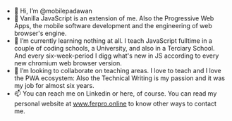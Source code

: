 - 👋 Hi, I’m @mobilepadawan
- 👀 Vanilla JavaScript is an extension of me. Also the Progressive Web Apps, the mobile software development and the engineering of web browser's engine.
- 🌱 I’m currently learning nothing at all. I teach JavaScript fulltime in a couple of coding schools, a University, and also in a Terciary School. And every six-week-period I digg what's new in JS according to every new chromium web browser version.
- 💞️ I’m looking to collaborate on teaching areas. I love to teach and I love the PWA ecosystem: Also the Technical Writing is my passion and it was my job for almost six years.
- 📫 You can reach me on Linkedin or here, of course. You can read my personal website at www.ferpro.online to know other ways to contact me.

<!---
mobilepadawan/mobilepadawan is a ✨ special ✨ repository because its `README.md` (this file) appears on your GitHub profile.
You can click the Preview link to take a look at your changes.
--->
